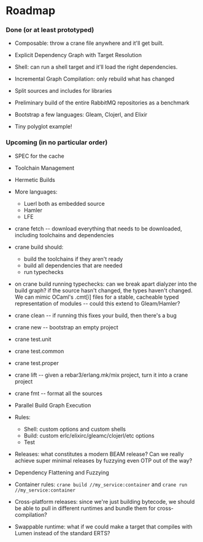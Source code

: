 # Roadmap

### Done (or at least prototyped)

* Composable: throw a crane file anywhere and it'll get built.

* Explicit Dependency Graph with Target Resolution

* Shell: can run a shell target and it'll load the right dependencies.

* Incremental Graph Compilation: only rebuild what has changed

* Split sources and includes for libraries

* Preliminary build of the entire RabbitMQ repositories as a benchmark

* Bootstrap a few languages: Gleam, Clojerl, and Elixir

* Tiny polyglot example!

### Upcoming (in no particular order)

* SPEC for the cache

* Toolchain Management

* Hermetic Builds

* More languages:
  * Luerl both as embedded source 
  * Hamler
  * LFE

* crane fetch -- download everything that needs to be downloaded, including
  toolchains and dependencies

* crane build should:
  * build the toolchains if they aren't ready
  * build all dependencies that are needed
  * run typechecks

* on crane build running typechecks: can we break apart dialyzer into the build
  graph? if the source hasn't changed, the types haven't changed. We can mimic
  OCaml's .cmt[i] files for a stable, cacheable typed representation of modules
  -- could this extend to Gleam/Hamler?

* crane clean -- if running this fixes your build, then there's a bug

* crane new -- bootstrap an empty project

* crane test.unit
* crane test.common
* crane test.proper

* crane lift -- given a rebar3/erlang.mk/mix project, turn it into a crane
  project

* crane fmt -- format all the sources

* Parallel Build Graph Execution

* Rules:
  * Shell: custom options and custom shells
  * Build: custom erlc/elixirc/gleamc/clojerl/etc options
  * Test

* Releases: what constitutes a modern BEAM release? Can we really achieve super
  minimal releases by fuzzying even OTP out of the way?

* Dependency Flattening and Fuzzying

* Container rules: `crane build //my_service:container` and `crane run
  //my_service:container`

* Cross-platform releases: since we're just building bytecode, we should be
  able to pull in different runtimes and bundle them for cross-compilation?

* Swappable runtime: what if we could make a target that compiles with Lumen
  instead of the standard ERTS?
